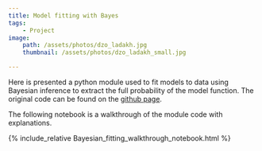 ```yaml
---
title: Model fitting with Bayes
tags:
    - Project
image: 
    path: /assets/photos/dzo_ladakh.jpg
    thumbnail: /assets/photos/dzo_ladakh_small.jpg

---
```

Here is presented a python module
used to fit models to data 
using Bayesian inference to extract 
the full probability of the model function.
The original code can be found
on the [github page](https://github.com/nrbernier/bayesian_fitting).

The following notebook is a walkthrough of the module code
with explanations.

{% include_relative Bayesian_fitting_walkthrough_notebook.html %}
